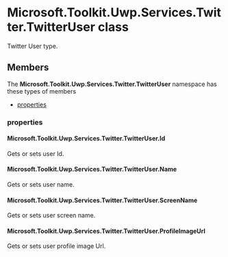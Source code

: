 
# Microsoft.Toolkit.Uwp.Services.Twitter.TwitterUser class

Twitter User type.

## Members

The **Microsoft.Toolkit.Uwp.Services.Twitter.TwitterUser** namespace has these types of members

* [properties](#properties)

### properties

#### Microsoft.Toolkit.Uwp.Services.Twitter.TwitterUser.Id

Gets or sets user Id.

#### Microsoft.Toolkit.Uwp.Services.Twitter.TwitterUser.Name

Gets or sets user name.

#### Microsoft.Toolkit.Uwp.Services.Twitter.TwitterUser.ScreenName

Gets or sets user screen name.

#### Microsoft.Toolkit.Uwp.Services.Twitter.TwitterUser.ProfileImageUrl

Gets or sets user profile image Url.
